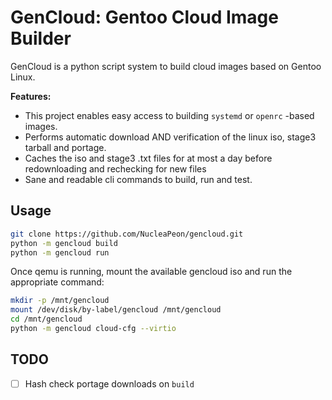 GenCloud: Gentoo Cloud Image Builder
====================================

GenCloud is a python script system to build cloud images based on Gentoo Linux.

**Features:**

* This project enables easy access to building ``systemd`` or ``openrc`` -based images.
* Performs automatic download AND verification of the linux iso, stage3 tarball and portage.
* Caches the iso and stage3 .txt files for at most a day before redownloading and rechecking for new files
* Sane and readable cli commands to build, run and test.


Usage
-----

```sh
git clone https://github.com/NucleaPeon/gencloud.git
python -m gencloud build
python -m gencloud run
```

Once qemu is running, mount the available gencloud iso and run the appropriate command:

```sh
mkdir -p /mnt/gencloud
mount /dev/disk/by-label/gencloud /mnt/gencloud
cd /mnt/gencloud
python -m gencloud cloud-cfg --virtio
```


TODO
----

* [ ] Hash check portage downloads on ``build``
